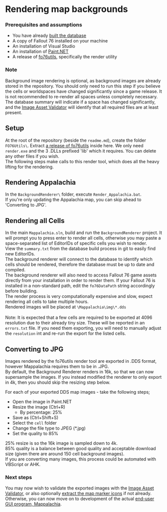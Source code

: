 # Rendering map backgrounds

### Prerequisites and assumptions
* You have already [built the database](Ingest.md)
* A copy of Fallout 76 installed on your machine
* An installation of Visual Studio
* An installation of [Paint.NET](https://www.getpaint.net/download.html)
* A release of [fo76utils](https://github.com/fo76utils/fo76utils), specifically the render utility

### Note
Background image rendering is optional, as background images are already stored in the repository. You should only need to run this step if you believe the cells or worldspaces have changed significantly since a game release. It is not recommended to re-render all spaces unless completely necessary. The database summary will indicate if a space has changed significantly, and the [Image Asset Validator](ImageAssetValidation.md) will identify that all required files are at least present.

## Setup
At the root of the repository (beside the `readme.md`), create the folder `FO76Utils\`. Extract [a release of fo76utils](https://github.com/fo76utils/fo76utils/releases) inside here. We only need `render.exe` and the 3 .DLLs prefixed 'lib' which it requires. You can delete any other files if you wish.<br/>
The following steps make calls to this render tool, which does all the heavy lifting for the rendering.

## Rendering Appalachia
In the `BackgroundRenderer\` folder, execute `Render_Appalachia.bat`.<br/>
If you're only updating the Appalachia map, you can skip ahead to 'Converting to JPG'.

## Rendering all Cells
In the main `Mappalachia.sln`, build and run the `BackgroundRenderer` project. It will prompt you to press enter to render all cells, otherwise you may paste a space-separated list of EditorIDs of specific cells you wish to render.<br/>
View the `summary.txt` from the database build process in git to easily find new EditorIDs.<br/>
The background renderer will connect to the database to identify which cells should be rendered, therefore the database must be up to date and compiled.<br/>
The background renderer will also need to access Fallout 76 game assets directly from your installation in order to render them. If your Fallout 76 is installed in a non-standard path, edit the `fo76DataPath` string accordingly before building.<br/>
The render process is very computationally expensive and slow, expect rendering all cells to take multiple hours.<br/>
Rendered images will be placed at `\Mappalachia\img\*.dds`<br/>
<br/>
Note: It is expected that a few cells are required to be exported at 4096 resolution due to their already tiny size. These will be reported in an `errors.txt` file. If you need them exporting, you will need to manually adjust the `resolution` int and re-run the export for the listed cells.

## Converting to JPG
Images rendered by the fo76utils render tool are exported in .DDS format, however Mappalachia requires them to be in .JPG.<br/>
By default, the Background Renderer renders in 16k, so that we can now supersample the images. If you instead modified the renderer to only export in 4k, then you should skip the resizing step below.<br/>

For each of your exported DDS map images - take the following steps;
- Open the image in Paint.NET
- Resize the image (Ctrl+R)
    - By percentage: 25%
- Save as (Ctrl+Shift+S)
- Select the `cell` folder
- Change the file type to JPEG (*.jpg)
- Set the quality to 85%

25% resize is so the 16k image is sampled down to 4k.<br/>
85% quality is a balance between good quality and acceptable download size (given there are around 150 cell background images).<br/>
If you are converting many images, this process could be automated with VBScript or AHK.

### Next steps
You may now wish to validate the exported images with the [Image Asset Validator](ImageAssetValidation.md), or also optionally [extract the map marker icons](IconExtraction.md) if not already.<br/>
Otherwise, you can now move on to development of the actual [end-user GUI program, Mappalachia](GUI.md).
